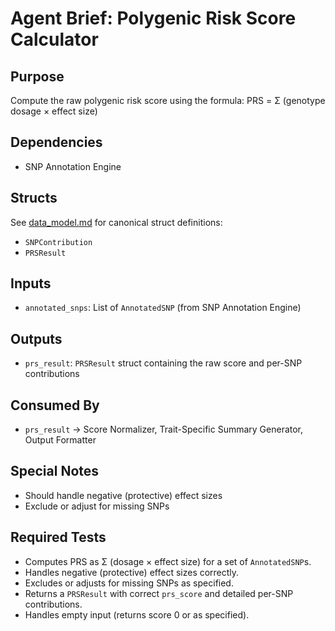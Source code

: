 # Agent Brief: Polygenic Risk Score Calculator

## Purpose
Compute the raw polygenic risk score using the formula: PRS = Σ (genotype dosage × effect size)

## Dependencies
- SNP Annotation Engine

## Structs
See [data_model.md](./data_model.md) for canonical struct definitions:
- `SNPContribution`
- `PRSResult`

## Inputs
- `annotated_snps`: List of `AnnotatedSNP` (from SNP Annotation Engine)

## Outputs
- `prs_result`: `PRSResult` struct containing the raw score and per-SNP contributions

## Consumed By
- `prs_result` → Score Normalizer, Trait-Specific Summary Generator, Output Formatter

## Special Notes
- Should handle negative (protective) effect sizes
- Exclude or adjust for missing SNPs

## Required Tests
- Computes PRS as Σ (dosage × effect size) for a set of `AnnotatedSNP`s.
- Handles negative (protective) effect sizes correctly.
- Excludes or adjusts for missing SNPs as specified.
- Returns a `PRSResult` with correct `prs_score` and detailed per-SNP contributions.
- Handles empty input (returns score 0 or as specified).
